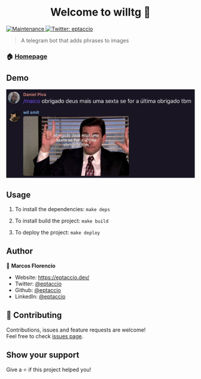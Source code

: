 <h1 align="center">Welcome to willtg 👋</h1>
<p>
  <a href="https://github.com/eptaccio/willtg/graphs/commit-activity" target="_blank">
    <img alt="Maintenance" src="https://img.shields.io/badge/Maintained%3F-yes-green.svg" />
  </a>
  <a href="https://twitter.com/eptaccio" target="_blank">
    <img alt="Twitter: eptaccio" src="https://img.shields.io/twitter/follow/eptaccio.svg?style=social" />
  </a>
</p>

> A telegram bot that adds phrases to images

### 🏠 [Homepage](https://github.com/eptaccio/willtg#readme)


## Demo
<img alt="Demo-Image" src="https://raw.githubusercontent.com/eptaccio/willtg/4fc5c1acbbb8cf71c671c9ec20c74f8d8e15dd5c/assets/demo.jpeg" />

## Usage

1. To install the dependencies:
`make deps`

2. To install build the project:
`make build`

3. To deploy the project: 
`make deploy`


## Author

👤 **Marcos Florencio**

- Website: https://eptaccio.dev/
- Twitter: [@eptaccio](https://www.twitter.com/eptaccio)
- Github: [@eptaccio](https://github.com/eptaccio)
- LinkedIn: [@eptaccio](https://www.linkedin.com/in/eptaccio)

## 🤝 Contributing

Contributions, issues and feature requests are welcome!<br />Feel free to check [issues page](https://github.com/eptaccio/willtg/issues).

## Show your support

Give a ⭐️ if this project helped you!
